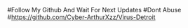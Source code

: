 #Follow My Github And Wait For Next Updates
#Dont Abuse
#https://github.com/Cyber-ArthurXzz/Virus-Detroit
